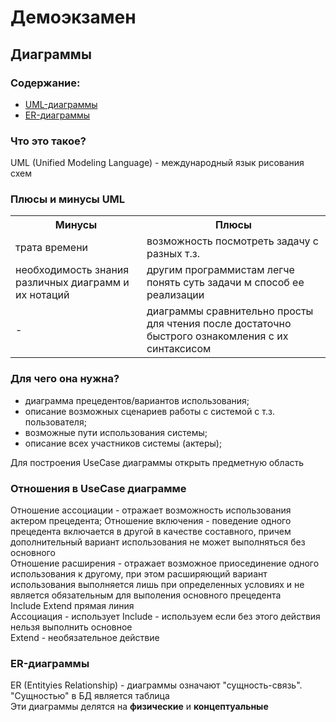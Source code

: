 # Демоэкзамен
## Диаграммы
### Содержание:
- [UML-диаграммы](https://github.com/sanyagribanov/7sem/blob/main/Demoekzamen/lektsiya.md#что_это_такое)
- [ER-диаграммы](https://github.com/sanyagribanov/7sem/blob/main/Demoekzamen/lektsiya.md#ER-диаграммы)
### Что это такое?
UML (Unified Modeling Language) - международный язык рисования схем<br>
### Плюсы и минусы UML
<table>
<tr>
<th>Минусы</th>
<th>Плюсы</th>
</tr>
<tr>
<td>трата времени</td>
<td>возможность посмотреть задачу с разных т.з. </td>
</tr>
<tr>
<td>необходимость знания различных диаграмм и их нотаций</td>
<td>другим программистам легче понять суть задачи м способ ее реализации</td>
</tr>
<tr>
<td> - </td>
<td>диаграммы сравнительно просты для чтения после достаточно быстрого ознакомления с их синтаксисом</td>
</tr>
</table>

### Для чего она нужна?
- диаграмма прецедентов/вариантов использования;
- описание возможных сценариев работы с системой с т.з. пользователя;
- возможные пути использования системы;
- описание всех участников системы (актеры);

Для построения UseCase диаграммы открыть предметную область

### Отношения в UseCase диаграмме
Отношение ассоциации - отражает возможность использования актером прецедента;
Отношение включения - поведение одного прецедента включается в другой в качестве составного, причем дополнительный вариант использования не может выполняться без основного<br>
Отношение расширения - отражает возможное приосединение одного использования к другому, при этом расширяющий вариант использования выполняется лишь при определенных условиях и не является обязательным для выполения основного прецедента<br>
Include Extend прямая линия<br>
Ассоциация - использует Include - используем если без этого действия нельзя выполнить основное<br>
Extend - необязательное действие<br>

### ER-диаграммы
ER (Entityies Relationship) - диаграммы означают "сущность-связь". "Сущностью"  в БД является таблица<br>
Эти диаграммы делятся на **физические** и **концептуальные**<br>
